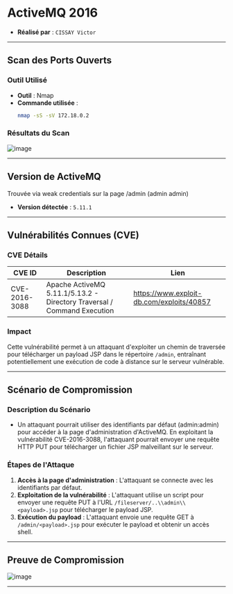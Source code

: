 # ActiveMQ 2016

- **Réalisé par** : `CISSAY Victor`

---

## Scan des Ports Ouverts

### Outil Utilisé
- **Outil** : Nmap
- **Commande utilisée** : 
  ```bash
  nmap -sS -sV 172.18.0.2
  ```

### Résultats du Scan

![image](https://github.com/user-attachments/assets/3d1be131-6818-4034-b804-002e3ed5e8b9)

---

## Version de ActiveMQ

Trouvée via weak credentials sur la page /admin (admin admin)

- **Version détectée** : `5.11.1`

---

## Vulnérabilités Connues (CVE)

### CVE Détails
| CVE ID          | Description                                                                                                                  | Lien                                                              |
|-----------------|------------------------------------------------------------------------------------------------------------------------------|-------------------------------------------------------------------|
| CVE-2016-3088   | Apache ActiveMQ 5.11.1/5.13.2 - Directory Traversal / Command Execution      | https://www.exploit-db.com/exploits/40857 |



### Impact
Cette vulnérabilité permet à un attaquant d'exploiter un chemin de traversée pour télécharger un payload JSP dans le répertoire `/admin`, entraînant potentiellement une exécution de code à distance sur le serveur vulnérable.

---

## Scénario de Compromission

### Description du Scénario
- Un attaquant pourrait utiliser des identifiants par défaut (admin:admin) pour accéder à la page d'administration d'ActiveMQ. En exploitant la vulnérabilité CVE-2016-3088, l'attaquant pourrait envoyer une requête HTTP PUT pour télécharger un fichier JSP malveillant sur le serveur.

### Étapes de l'Attaque
1. **Accès à la page d'administration** : L'attaquant se connecte avec les identifiants par défaut.
2. **Exploitation de la vulnérabilité** : L'attaquant utilise un script pour envoyer une requête PUT à l'URL `/fileserver/..\\admin\\<payload>.jsp` pour télécharger le payload JSP.
3. **Exécution du payload** : L'attaquant envoie une requête GET à `/admin/<payload>.jsp` pour exécuter le payload et obtenir un accès shell.

---

## Preuve de Compromission

![image](https://github.com/user-attachments/assets/191df77e-774b-41cc-88ce-8b6dddc77580)

---
